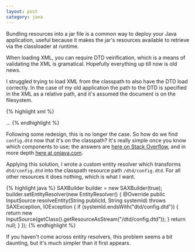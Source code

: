 ```yaml
---
layout: post
category: java
---
```


Bundling resources into a jar file is a common way to deploy your Java
application, useful because it makes the jar's resources available to
retrieve via the classloader at runtime.

When loading XML, you can require DTD veirification, which is a means of
validating the XML is gramatical. Hopefully everything up till now is old
news.

I struggled trying to load XML from the classpath to also have the DTD load
correctly. In the case of my old application the path to the DTD is specified
in the XML as a relative path, and it's assumed the document is on the
filesystem.

{% highlight xml %}
<?xml version="1.0" encoding="UTF-8"?>
<!DOCTYPE MyApplication SYSTEM "dtd/config.dtd">
<config>
...
</config>
{% endhighlight %}

Following some redesign, this is no longer the case. So how do we find
`config.dtd` now that it's on the classpath? It's really simple once you know
which components to use; the answers are [here on Stack Overflow](http://stackoverflow.com/a/155330),
and in more depth [here at onjava.com](http://www.onjava.com/pub/a/onjava/excerpt/java_xslt_ch5/index.html?page=5).

Applying this solution, I wrote a custom entity resolver which transforms
`dtd/config.dtd` into the classpath resource path `/dtd/config.dtd`. For
all other resources it does nothing, which is what I want.

{% highlight java %}
SAXBuilder builder = new SAXBuilder(true);
    builder.setEntityResolver(new EntityResolver() {
    @Override
    public InputSource resolveEntity(String publicId, String systemId) throws SAXException, IOException {
        if (systemId.endsWith("dtd/config.dtd")) {
            return new InputSource(getClass().getResourceAsStream("/dtd/config.dtd"));
        }
        return null;
    }
});
{% endhighlight %}

If you haven't come across entity resolvers, this problem seems a bit daunting,
but it's much simpler than it first appears.
